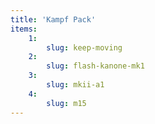 ```yaml
---
title: 'Kampf Pack'
items:
    1:
        slug: keep-moving
    2:
        slug: flash-kanone-mk1
    3:
        slug: mkii-a1
    4:
        slug: m15
---
```

